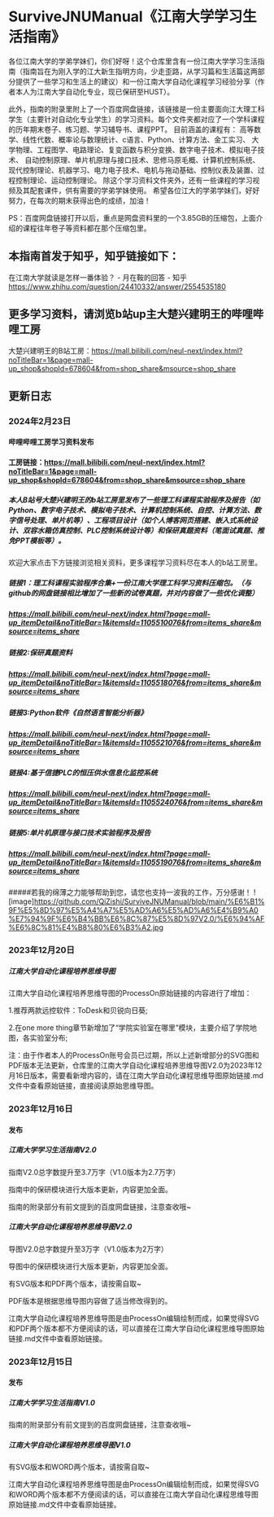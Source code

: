 # SurviveJNUManual《江南大学学习生活指南》
各位江南大学的学弟学妹们，你们好呀！这个仓库里含有一份江南大学学习生活指南（指南旨在为刚入学的江大新生指明方向，少走歪路，从学习篇和生活篇这两部分提供了一些学习和生活上的建议）和一份江南大学自动化课程学习经验分享（作者本人为江南大学自动化专业，现已保研至HUST）。

此外，指南的附录里附上了一个百度网盘链接，该链接是一份主要面向江大理工科学生（主要针对自动化专业学生）的学习资料。每个文件夹都对应了一个学科课程的历年期末卷子、练习题、学习辅导书、课程PPT。 目前涵盖的课程有： 高等数学、线性代数、概率论与数理统计、c语言、Python、计算方法、金工实习、 大学物理、工程图学、电路理论、复变函数与积分变换、数字电子技术、模拟电子技术、 自动控制原理、单片机原理与接口技术、思修马原毛概、计算机控制系统、现代控制理论、机器学习、电力电子技术、电机与拖动基础、控制仪表及装置、过程控制理论、运动控制理论。 除这个学习资料文件夹外，还有一些课程的学习视频及其配套课件，供有需要的学弟学妹使用。 希望各位江大的学弟学妹们，好好努力，在每次的期末获得出色的成绩，加油！

PS：百度网盘链接打开以后，重点是网盘资料里的一个3.85GB的压缩包，上面介绍的课程往年卷子等资料都在那个压缩包里。

## 本指南首发于知乎，知乎链接如下：
在江南大学就读是怎样一番体验？ - 月在鞍的回答 - 知乎
https://www.zhihu.com/question/24410332/answer/2554535180
## 更多学习资料，请浏览b站up主大楚兴建明王的哔哩哔哩工房
大楚兴建明王的B站工房：https://mall.bilibili.com/neul-next/index.html?noTitleBar=1&page=mall-up_shop&shopId=678604&from=shop_share&msource=shop_share

## 更新日志 
### 2024年2月23日
#### 哔哩哔哩工房学习资料发布
#### 工房链接：https://mall.bilibili.com/neul-next/index.html?noTitleBar=1&page=mall-up_shop&shopId=678604&from=shop_share&msource=shop_share
##### 本人B站号大楚兴建明王的b站工房里发布了一些理工科课程实验程序及报告（如Python、数字电子技术、模拟电子技术、计算机控制系统、自控、计算方法、数字信号处理、单片机等）、工程项目设计（如个人博客网页搭建、嵌入式系统设计、双容水箱仿真控制、PLC控制系统设计等）和保研真题资料（笔面试真题、推免PPT模板等）。
欢迎大家点击下方链接浏览相关资料，更多课程学习资料尽在本人的b站工房里。
##### 链接1：理工科课程实验程序合集+一份江南大学理工科学习资料压缩包。（与github的网盘链接相比增加了一些新的试卷真题，并对内容做了一些优化调整）
##### https://mall.bilibili.com/neul-next/index.html?page=mall-up_itemDetail&noTitleBar=1&itemsId=1105510076&from=items_share&msource=items_share
##### 链接2:保研真题资料
##### https://mall.bilibili.com/neul-next/index.html?page=mall-up_itemDetail&noTitleBar=1&itemsId=1105518076&from=items_share&msource=items_share
##### 链接3:Python软件《自然语言智能分析器》
##### https://mall.bilibili.com/neul-next/index.html?page=mall-up_itemDetail&noTitleBar=1&itemsId=1105521076&from=items_share&msource=items_share
##### 链接4:基于信捷PLC的恒压供水信息化监控系统
##### https://mall.bilibili.com/neul-next/index.html?page=mall-up_itemDetail&noTitleBar=1&itemsId=1105524076&from=items_share&msource=items_share
##### 链接5:单片机原理与接口技术实验程序及报告
##### https://mall.bilibili.com/neul-next/index.html?page=mall-up_itemDetail&noTitleBar=1&itemsId=1105519076&from=items_share&msource=items_share
#####若我的绵薄之力能够帮助到您，请您也支持一波我的工作，万分感谢！
![image]https://github.com/QiZishi/SurviveJNUManual/blob/main/%E6%B1%9F%E5%8D%97%E5%A4%A7%E5%AD%A6%E5%AD%A6%E4%B9%A0%E7%94%9F%E6%B4%BB%E6%8C%87%E5%8D%97V2.0/%E6%94%AF%E6%8C%81%E4%B8%80%E6%B3%A2.jpg
### 2023年12月20日
##### 江南大学自动化课程培养思维导图
江南大学自动化课程培养思维导图的ProcessOn原始链接的内容进行了增加：

1.推荐两款远控软件：ToDesk和贝锐向日葵;

2.在one more thing章节新增加了“学院实验室在哪里”模块，主要介绍了学院地图，各实验室分布;

注：由于作者本人的ProcessOn账号会员已过期，所以上述新增部分的SVG图和PDF版本无法更新，仓库里的江南大学自动化课程培养思维导图V2.0为2023年12月16日版本，需要看新增内容的，请在江南大学自动化课程思维导图原始链接.md文件中查看原始链接，直接阅读原始思维导图。
### 2023年12月16日
#### 发布
##### 江南大学学习生活指南V2.0
指南V2.0总字数提升至3.7万字（V1.0版本为2.7万字）

指南中的保研模块进行大版本更新，内容更加全面。

指南的附录部分有前文提到的百度网盘链接，注意查收哦~

##### 江南大学自动化课程培养思维导图V2.0
导图V2.0总字数提升至3万字（V1.0版本为2万字）

导图中的保研模块进行大版本更新，内容更加全面。

有SVG版本和PDF两个版本，请按需自取~

PDF版本是根据思维导图内容做了适当修改得到的。

江南大学自动化课程培养思维导图是由ProcessOn编辑绘制而成，如果觉得SVG和PDF两个版本都不方便阅读的话，可以直接在江南大学自动化课程思维导图原始链接.md文件中查看原始链接。

### 2023年12月15日
#### 发布
##### 江南大学学习生活指南V1.0
指南的附录部分有前文提到的百度网盘链接，注意查收哦~

##### 江南大学自动化课程培养思维导图V1.0
有SVG版本和WORD两个版本，请按需自取~

江南大学自动化课程培养思维导图是由ProcessOn编辑绘制而成，如果觉得SVG和WORD两个版本都不方便阅读的话，可以直接在江南大学自动化课程思维导图原始链接.md文件中查看原始链接。
